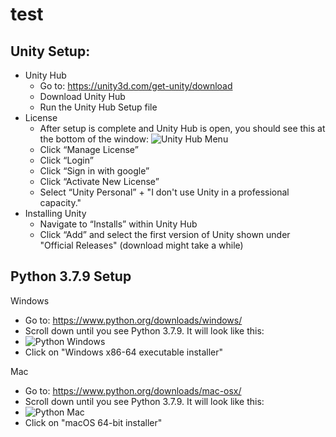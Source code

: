# test

## Unity Setup:

* Unity Hub
  * Go to: https://unity3d.com/get-unity/download
  * Download Unity Hub
  * Run the Unity Hub Setup file
* License
  * After setup is complete and Unity Hub is open, you should see this at the bottom of the window:
  ![Unity Hub Menu](https://i.paste.pics/fcbee8923b6678a27448515de12622be.png)
  * Click “Manage License”
  * Click “Login”
  * Click “Sign in with google”
  * Click “Activate New License”
  * Select “Unity Personal” + "I don't use Unity in a professional capacity."
* Installing Unity
  * Navigate to “Installs” within Unity Hub
  * Click “Add” and select the first version of Unity shown under "Official Releases" (download might take a while)

## Python 3.7.9 Setup
Windows
* Go to: https://www.python.org/downloads/windows/
* Scroll down until you see Python 3.7.9. It will look like this:
* ![Python Windows](https://i.paste.pics/18fb3b415cd7deb1d89082320dacaa13.png)
* Click on "Windows x86-64 executable installer"
 
Mac
* Go to: https://www.python.org/downloads/mac-osx/
* Scroll down until you see Python 3.7.9. It will look like this:
* ![Python Mac](https://i.paste.pics/586425d2301940625ee9954529b968b9.png)
* Click on "macOS 64-bit installer"
 
